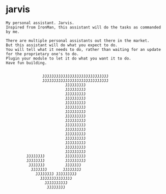 # jarvis
    My personal assistant. Jarvis. 
    Inspired from IronMan, this assistant will do the tasks as commanded by me.

    There are multiple personal assistants out there in the market. 
    But this assistant will do what you expect to do.
    You will tell what it needs to do, rather than waiting for an update for the proprietary one's to do.
    Plugin your module to let it do what you want it to do.
    Have fun building.


                    JJJJJJJJJJJJJJJJJJJJJJJJJJJJJ
                    JJJJJJJJJJJJJJJJJJJJJJJJJJJJJ
                              JJJJJJJJJ
                              JJJJJJJJJ
                              JJJJJJJJJ
                              JJJJJJJJJ
                              JJJJJJJJJ
                              JJJJJJJJJ
                              JJJJJJJJJ
                              JJJJJJJJJ
                              JJJJJJJJJ
                              JJJJJJJJJ
                              JJJJJJJJJ
                              JJJJJJJJJ
                              JJJJJJJJJ
                              JJJJJJJJJ
                              JJJJJJJJJ
                              JJJJJJJJJ
             JJJJJJJJ         JJJJJJJJJ
             JJJJJJJJ         JJJJJJJJJ
              JJJJJJJ         JJJJJJJ
               JJJJJJJ       JJJJJJJJ
                 JJJJJJJJ JJJJJJJJJ
                   JJJJJJJJJJJJJJ
                     JJJJJJJJJJ
                      JJJJJJJJ